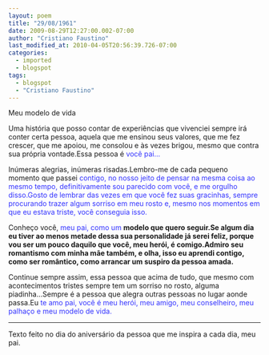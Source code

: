 ```yaml
---
layout: poem
title: "29/08/1961"
date: 2009-08-29T12:27:00.002-07:00
author: "Cristiano Faustino"
last_modified_at: 2010-04-05T20:56:39.726-07:00
categories:
  - imported
  - blogspot
tags:
  - blogspot
  - "Cristiano Faustino"
---
```


Meu modelo de vida

Uma história que posso contar de experiências que vivenciei sempre irá conter certa pessoa, aquela que me ensinou seus valores, que me fez crescer, que me apoiou, me consolou e às vezes brigou, mesmo que contra sua própria vontade.Essa pessoa é <span style="color: rgb(51, 51, 255);">você pai...

Inúmeras alegrias, inúmeras risadas.Lembro-me de cada pequeno momento que passei </span><span style="color: rgb(51, 51, 255);">contigo, no nosso jeito de pensar na mesma coisa ao mesmo tempo, definitivamente sou parecido com você, e me </span><span style="color: rgb(51, 51, 255);">orgulho disso.Gosto de lembrar das vezes em que você fez suas gracinhas, sempre procurando trazer algum sorriso em meu rosto e, mesmo nos momentos em que eu estava triste, você conseguia isso.

Conheço você, </span><span style="color: rgb(51, 51, 255);">meu pai, como um </span><span style="font-weight: bold;">modelo que quero seguir.Se algum dia eu tiver ao menos metade dessa sua personalidade já serei feliz, porque vou ser um pouco daquilo que você, meu herói, é comigo.Admiro seu romantismo com minha mãe também, e olha, isso eu aprendi contigo, como ser romântico, como arrancar um suspiro da pessoa amada.

Continue sempre assim, essa pessoa que acima de tudo, que mesmo com acontecimentos tristes sempre tem um sorriso no rosto, alguma piadinha...Sempre é a pessoa que alegra outras pessoas no lugar aonde passa.Eu </span><span style="color: rgb(51, 51, 255);">te amo pai, você é meu herói, meu amigo, meu conselheiro, meu palhaço e meu modelo de vida.

---

Texto feito no dia do aniversário da pessoa que me inspira a cada dia, meu pai.</span>